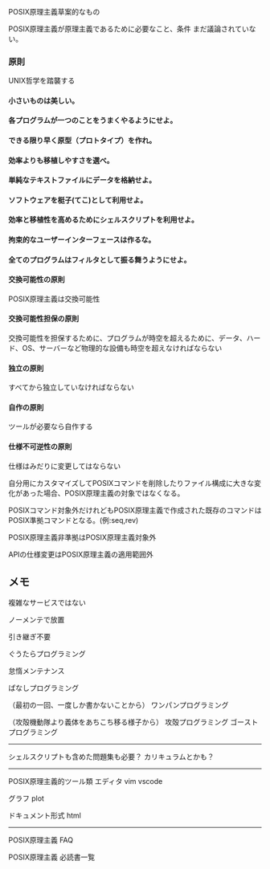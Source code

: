 POSIX原理主義草案的なもの

POSIX原理主義が原理主義であるために必要なこと、条件
まだ議論されていない。


### 原則  
UNIX哲学を踏襲する

#### 小さいものは美しい。

#### 各プログラムが一つのことをうまくやるようにせよ。

#### できる限り早く原型（プロトタイプ）を作れ。

#### 効率よりも移植しやすさを選べ。

#### 単純なテキストファイルにデータを格納せよ。

#### ソフトウェアを梃子(てこ)として利用せよ。

#### 効率と移植性を高めるためにシェルスクリプトを利用せよ。

#### 拘束的なユーザーインターフェースは作るな。

#### 全てのプログラムはフィルタとして振る舞うようにせよ。

#### 交換可能性の原則  
POSIX原理主義は交換可能性

#### 交換可能性担保の原則  
交換可能性を担保するために、プログラムが時空を超えるために、データ、ハード、OS、サーバーなど物理的な設備も時空を超えなければならない

#### 独立の原則  
すべてから独立していなければならない

#### 自作の原則  
ツールが必要なら自作する

#### 仕様不可逆性の原則
仕様はみだりに変更してはならない



自分用にカスタマイズしてPOSIXコマンドを削除したりファイル構成に大きな変化があった場合、POSIX原理主義の対象ではなくなる。


POSIXコマンド対象外だけれどもPOSIX原理主義で作成された既存のコマンドはPOSIX準拠コマンドとなる。(例:seq,rev)


POSIX原理主義非準拠はPOSIX原理主義対象外

APIの仕様変更はPOSIX原理主義の適用範囲外







メモ
--
複雑なサービスではない

ノーメンテで放置

引き継ぎ不要

ぐうたらプログラミング

怠惰メンテナンス

ぱなしプログラミング

（最初の一回、一度しか書かないことから）
ワンパンプログラミング

（攻殻機動隊より義体をあちこち移る様子から）
攻殻プログラミング
ゴーストプログラミング

---


シェルスクリプトも含めた問題集も必要？
カリキュラムとかも？

---


POSIX原理主義的ツール類
エディタ
vim
vscode

グラフ
plot

ドキュメント形式
html


---

POSIX原理主義 FAQ

POSIX原理主義 必読書一覧


















